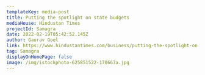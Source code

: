 ```yaml
---
templateKey: media-post
title: Putting the spotlight on state budgets
mediaHouse: Hindustan Times
projectId: Samagra
date: 2022-02-19T05:42:52.145Z
author: Gaurav Goel
link: https://www.hindustantimes.com/business/putting-the-spotlight-on-state-budgets-101645237600309.html
tag: Samagra
displayOnHomePage: false
image: /img/istockphoto-625851522-170667a.jpg
---
```

